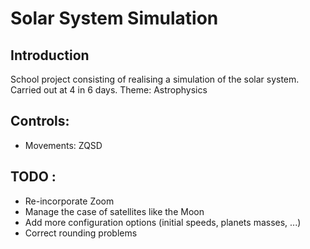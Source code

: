 <h1>Solar System Simulation</h1>

<h2>Introduction</h2>
School project consisting of realising a simulation of the solar system.
Carried out at 4 in 6 days.
Theme: Astrophysics

<h2>Controls:</h2>
<ul>
	<li>Movements: ZQSD</li>
</ul>

<h2>TODO :</h2>
<ul>
	<li>Re-incorporate Zoom</li>
	<li>Manage the case of satellites like the Moon</li>
	<li>Add more configuration options (initial speeds, planets masses, ...)</li>
	<li>Correct rounding problems</li>
</ul>
